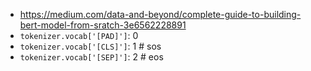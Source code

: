 - https://medium.com/data-and-beyond/complete-guide-to-building-bert-model-from-sratch-3e6562228891
- `tokenizer.vocab['[PAD]']`: 0
- `tokenizer.vocab['[CLS]']`: 1  # sos
- `tokenizer.vocab['[SEP]']`: 2  # eos